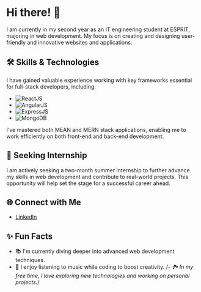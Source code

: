 # Hi there! 👋

I am currently in my second year as an IT engineering student at ESPRIT, majoring in web development. My focus is on creating and designing user-friendly and innovative websites and applications. 

## 🛠️ Skills & Technologies

I have gained valuable experience working with key frameworks essential for full-stack developers, including:
- ![ReactJS](https://img.shields.io/badge/-ReactJS-61DAFB?logo=react&logoColor=white)
- ![AngularJS](https://img.shields.io/badge/-AngularJS-DD0031?logo=angular&logoColor=white)
- ![ExpressJS](https://img.shields.io/badge/-ExpressJS-000000?logo=express&logoColor=white)
- ![MongoDB](https://img.shields.io/badge/-MongoDB-47A248?logo=mongodb&logoColor=white)

I've mastered both MEAN and MERN stack applications, enabling me to work efficiently on both front-end and back-end development.


## 🚀 Seeking Internship

I am actively seeking a two-month summer internship to further advance my skills in web development and contribute to real-world projects. This opportunity will help set the stage for a successful career ahead.

## 🌐 Connect with Me

- [LinkedIn]([https://www.linkedin.com/in/yourlinkedin](https://www.linkedin.com/in/samar-rebhi/))


## ✨ Fun Facts

- 📚 I'm currently diving deeper into advanced web development techniques.
- 🎵 I enjoy listening to music while coding to boost creativity.
/*- 🏞️ In my free time, I love exploring new technologies and working on personal projects.*/

